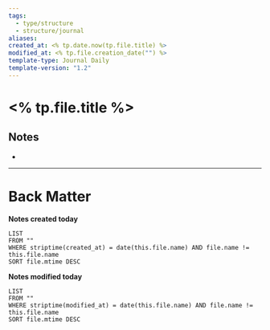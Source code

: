 ```yaml
---
tags:
  - type/structure
  - structure/journal
aliases: 
created_at: <% tp.date.now(tp.file.title) %>
modified_at: <% tp.file.creation_date("") %>
template-type: Journal Daily
template-version: "1.2"
---
```

# <% tp.file.title %>
## Notes
- 

--- 
# Back Matter

**Notes created today**
```dataview
LIST
FROM ""
WHERE striptime(created_at) = date(this.file.name) AND file.name != this.file.name
SORT file.mtime DESC
```

**Notes modified today**
```dataview
LIST
FROM ""
WHERE striptime(modified_at) = date(this.file.name) AND file.name != this.file.name
SORT file.mtime DESC
```
